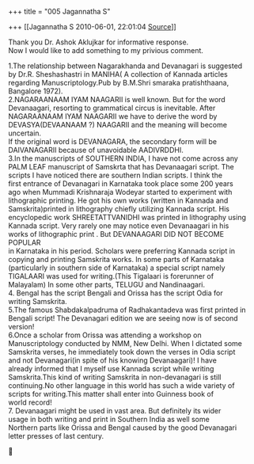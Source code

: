 +++
title = "005 Jagannatha S"

+++
[[Jagannatha S	2010-06-01, 22:01:04 [Source](https://groups.google.com/g/bvparishat/c/S4OTwK2-FV0)]]



Thank you Dr. Ashok Aklujkar for informative response.  
Now I would like to add something to my privious comment.  
  
1.The relationship between Nagarakhanda and Devanagari is suggested  
by Dr.R. Sheshashastri in MANIHA( A collection of Kannada articles  
regarding Manuscriptology.Pub by B.M.Shri smaraka pratishthaana,  
Bangalore 1972).  
2.NAGARAANAAM IYAM NAAGARII is well known. But for the word  
Devanaagari, resorting to grammatical circus is inevitable. After  
NAGARAANAAM IYAM NAAGARII we have to derive the word by  
DEVASYA(DEVAANAAM ?) NAAGARII and the meaning will become uncertain.  
If the original word is DEVANAGARA, the secondary form will be  
DAIVANAGARII because of unavoidable AADIVRDDHI.  
3.In the manuscripts of SOUTHERN INDIA, I have not come across any  
PALM LEAF manuscript of Samskrta that has Devanaagari script. The  
scripts I have noticed there are southern Indian scripts. I think the  
first entrance of Devanagari in Karnataka took place some 200 years  
ago when Mummadi Krishnaraja Wodeyar started to experiment with  
lithographic printing. He got his own works (written in Kannada and  
Samskrita)printed in lithography chiefly utilizing Kannada script. His  
encyclopedic work SHREETATTVANIDHI was printed in lithography using  
Kannada script. Very rarely one may notice even Devanaagari in his  
works of lithographic print . But DEVANAAGARI DID NOT BECOME POPULAR  
in Karnataka in his period. Scholars were preferring Kannada script in  
copying and printing Samskrita works. In some parts of Karnataka  
(particularly in southern side of Karnataka) a special script namely  
TIGALAARI was used for writing.(This Tigalaari is forerunner of  
Malayalam) In some other parts, TELUGU and Nandinaagari.  
4. Bengal has the script Bengali and Orissa has the script Odia for  
writing Samskrita.  
5.The famous Shabdakalpadruma of Radhakantadeva was first printed in  
Bengali script! The Devanagari edition we are seeing now is of second  
version!  
6.Once a scholar from Orissa was attending a workshop on  
Manuscriptology conducted by NMM, New Delhi. When I dictated some  
Samskrita verses, he immediately took down the verses in Odia script  
and not Devanagari(in spite of his knowing Devanaagari)! I have  
already informed that I myself use Kannada script while writing  
Samskrita.This kind of writing Samskrita in non-devanagari is still  
continuing.No other language in this world has such a wide variety of  
scripts for writing.This matter shall enter into Guinness book of  
world record!  
7. Devanaagari might be used in vast area. But definitely its wider  
usage in both writing and print in Southern India as well some  
Northern parts like Orissa and Bengal caused by the good Devanagari  
letter presses of last century.  



